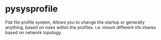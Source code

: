 pysysprofile
============

Flat file profile system, Allows you to change the startup or generally anything, based on rules within the profiles. i.e. mount different nfs shares based on network topology.